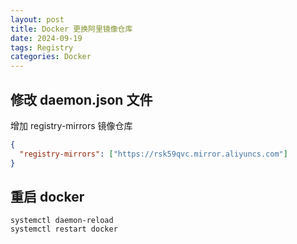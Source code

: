 ```yaml
---
layout: post
title: Docker 更换阿里镜像仓库
date: 2024-09-19
tags: Registry
categories: Docker
---
```


## 修改 daemon.json 文件

增加 registry-mirrors 镜像仓库

```json
{
  "registry-mirrors": ["https://rsk59qvc.mirror.aliyuncs.com"]
}
```

## 重启 docker

```shell
systemctl daemon-reload
systemctl restart docker
```
